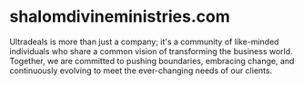 # shalomdivineministries.com
 Ultradeals is more than just a company; it's a community of like-minded individuals who share a common vision of transforming the business world. Together, we are committed to pushing boundaries, embracing change, and continuously evolving to meet the ever-changing needs of our clients.

